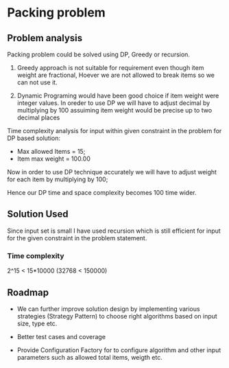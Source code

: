 
# Packing problem

## Problem analysis

Packing problem could be solved using DP, Greedy or recursion.

1. Greedy approach is not suitable for requirement even though  item weight are fractional, Hoever we are  not allowed to break items so we can not use it.


2. Dynamic Programing would have been good choice if item weight were integer values. In oreder to use DP we will have to adjust decimal by multiplying by 100 assuiming item weight would be precise up to two decimal places

Time complexity analysis for input within given constraint in the problem for DP based solution:

 * Max allowed Items = 15;
 * Item max weight = 100.00
 
Now in order to use DP technique accurately we will have to adjust weight for each item by multiplying by 100;

Hence our DP time and space complexity becomes 100 time wider.


## Solution Used

Since input set is small I have used recursion which is still efficient for input for the given constraint in the problem statement.

### Time complexity 
 2^15 < 15*10000 (32768 < 150000)




## Roadmap

- We can further improve solution design by  implementing various strategies (Strategy Pattern) to choose right algorithms based on input size, type etc.


- Better test cases and coverage 
- Provide Configuration Factory for to configure algorithm and  other input parameters such as allowed total items, weigth etc.

